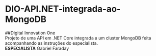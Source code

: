 # DIO-API.NET-integrada-ao-MongoDB
##Digital Innovation One  
Projeto de uma API em .NET Core integrada a um cluster MongoDB feita acompanhando as instruções do especialista.  
**ESPECIALISTA**
Gabriel Faraday
